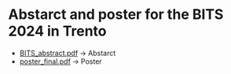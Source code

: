 # Abstarct and poster for the BITS 2024 in Trento

- [BITS_abstract.pdf](BITS/BITS_abstract.pdf) -> Abstarct
- [poster_final.pdf](BITS/poster_final.pdf) -> Poster
